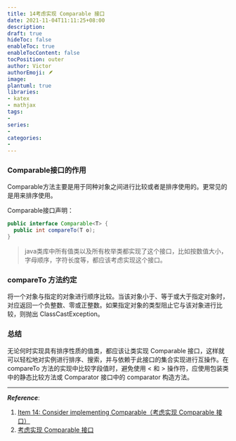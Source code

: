 ```yaml
---
title: 14考虑实现 Comparable 接口
date: 2021-11-04T11:11:25+08:00
description:
draft: true
hideToc: false
enableToc: true
enableTocContent: false
tocPosition: outer
author: Victor
authorEmoji: 🪶
image:
plantuml: true
libraries:
- katex
- mathjax
tags:
-
series:
-
categories:
-
---
```




<!--第三章：对象的通用方法-->

### Comparable接口的作用

Comparable方法主要是用于同种对象之间进行比较或者是排序使用的。更常见的是用来排序使用。

Comparable接口声明：

```java
public interface Comparable<T> {
  public int compareTo(T o);
}
```

> java类库中所有值类以及所有枚举类都实现了这个接口，比如按数值大小，字母顺序，字符长度等，都应该考虑实现这个接口。

### compareTo 方法约定

将一个对象与指定的对象进行顺序比较。当该对象小于、等于或大于指定对象时，对应返回一个负整数、零或正整数。如果指定对象的类型阻止它与该对象进行比较，则抛出 ClassCastException。

### 总结

无论何时实现具有排序性质的值类，都应该让类实现 Comparable 接口，这样就可以轻松地对实例进行排序、搜索，并与依赖于此接口的集合实现进行互操作。在 compareTo 方法的实现中比较字段值时，避免使用 < 和 > 操作符，应使用包装类中的静态比较方法或 Comparator 接口中的 comparator 构造方法。

---

***Reference***:

1. [Item 14: Consider implementing Comparable（考虑实现 Comparable 接口）](https://github.com/clxering/Effective-Java-3rd-edition-Chinese-English-bilingual/blob/dev/Chapter-3/Chapter-3-Item-14-Consider-implementing-Comparable.md)
2. [考虑实现 Comparable 接口](https://blog.csdn.net/weixin_44130081/article/details/90288926)
